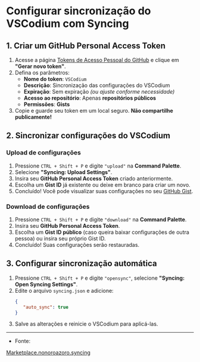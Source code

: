 # Configurar sincronização do VSCodium com Syncing

## 1. Criar um GitHub Personal Access Token

1. Acesse a página [Tokens de Acesso Pessoal do GitHub](https://github.com/settings/tokens) e clique em **"Gerar novo token"**.
2. Defina os parâmetros:
   - **Nome do token**: `VSCodium`
   - **Descrição**: Sincronização das configurações do VSCodium
   - **Expiração**: Sem expiração *(ou ajuste conforme necessidade)*
   - **Acesso ao repositório**: Apenas **repositórios públicos**
   - **Permissões**: **Gists**
3. Copie e guarde seu token em um local seguro. **Não compartilhe publicamente!**

## 2. Sincronizar configurações do VSCodium

### **Upload de configurações**
1. Pressione `CTRL + Shift + P` e digite `"upload"` na **Command Palette**.
2. Selecione **"Syncing: Upload Settings"**.
3. Insira seu **GitHub Personal Access Token** criado anteriormente.
4. Escolha um **Gist ID** já existente ou deixe em branco para criar um novo.
5. Concluído! Você pode visualizar suas configurações no seu [GitHub Gist](https://gist.github.com/).

### **Download de configurações**
1. Pressione `CTRL + Shift + P` e digite `"download"` na **Command Palette**.
2. Insira seu **GitHub Personal Access Token**.
3. Escolha um **Gist ID público** (caso queira baixar configurações de outra pessoa) ou insira seu próprio Gist ID.
4. Concluído! Suas configurações serão restauradas.

## 3. Configurar sincronização automática

1. Pressione `CTRL + Shift + P` e digite `"opensync"`, selecione **"Syncing: Open Syncing Settings"**.
2. Edite o arquivo `syncing.json` e adicione:
   ```json
   {
      "auto_sync": true
   }
   ```
3. Salve as alterações e reinicie o VSCodium para aplicá-las.

---

- Fonte:

[Marketplace.nonoroazoro.syncing](https://marketplace.visualstudio.com/items?itemName=nonoroazoro.syncing)  

